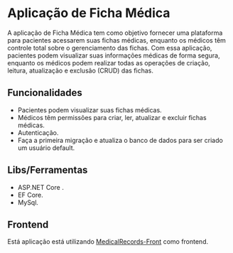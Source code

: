 # Aplicação de Ficha Médica
A aplicação de Ficha Médica tem como objetivo fornecer uma plataforma para pacientes acessarem suas fichas médicas, enquanto os médicos têm controle total sobre o gerenciamento das fichas. Com essa aplicação, pacientes podem visualizar suas informações médicas de forma segura, enquanto os médicos podem realizar todas as operações de criação, leitura, atualização e exclusão (CRUD) das fichas.

## Funcionalidades
- Pacientes podem visualizar suas fichas médicas.
- Médicos têm permissões para criar, ler, atualizar e excluir fichas médicas.
- Autenticação.
- Faça a primeira migração e atualiza o banco de dados para ser criado um usuário default.
  
## Libs/Ferramentas
- ASP.NET Core .
- EF Core.
- MySql.

## Frontend

Está aplicação está utilizando [MedicalRecords-Front](https://github.com/TeodoroRaulino/MedicalRecords-Front) como frontend.
